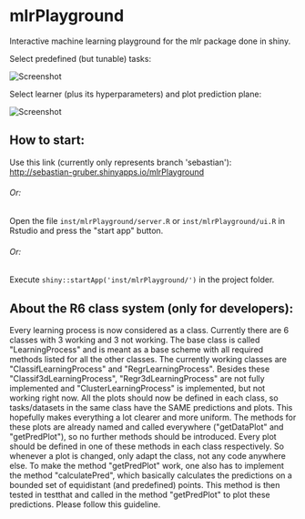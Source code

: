 # mlrPlayground
Interactive machine learning playground for the mlr package done in shiny.


Select predefined (but tunable) tasks:

![Screenshot](https://i.imgur.com/N2LshkV.png)



Select learner (plus its hyperparameters) and plot prediction plane:

![Screenshot](https://i.imgur.com/QZoUExQ.png)



## How to start:
Use this link (currently only represents branch 'sebastian'):
http://sebastian-gruber.shinyapps.io/mlrPlayground

###### Or:
Open the file ``inst/mlrPlayground/server.R`` or ``inst/mlrPlayground/ui.R`` in Rstudio and press the "start app" button.

###### Or:
Execute ``shiny::startApp('inst/mlrPlayground/')`` in the project folder.

## About the R6 class system (only for developers):
Every learning process is now considered as a class. Currently there are 6 classes with 3 working and 3 not working. The base class is called "LearningProcess" and is meant as a base scheme with all required methods listed for all the other classes. The currently working classes are "ClassifLearningProcess" and "RegrLearningProcess". Besides these "Classif3dLearningProcess", "Regr3dLearningProcess" are not fully implemented and "ClusterLearningProcess" is implemented, but not working right now. All the plots should now be defined in each class, so tasks/datasets in the same class have the SAME predictions and plots. This hopefully makes everything a lot clearer and more uniform. The methods for these plots are already named and called everywhere ("getDataPlot" and "getPredPlot"), so no further methods should be introduced. Every plot should be defined in one of these methods in each class respectively. So whenever a plot is changed, only adapt the class, not any code anywhere else. To make the method "getPredPlot" work, one also has to implement the method "calculatePred", which basically calculates the predictions on a bounded set of equidistant (and predefined) points. This method is then tested in testthat and called in the method "getPredPlot" to plot these predictions. Please follow this guideline.
